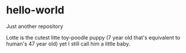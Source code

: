 # hello-world
Just another repository

Lotte is the cutest litte toy-poodle puppy (7 year old that's equivalent to human's 47 year old)
yet I still call him a little baby.
